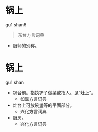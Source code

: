 

# 锅上
gu1 shan6
> 东台方言词典
- 厨师的别称。



# 锅上
gu1 shan
+ 锅台前。指执铲子做菜或指人。见“灶上”。
  * 如皋方言词典
+ 灶台上可放碗盏等的平面部分。
  * 兴化方言词典
+ 厨房。
  * 兴化方言词典
